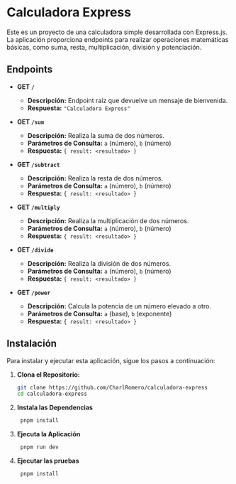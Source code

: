 # Calculadora Express

Este es un proyecto de una calculadora simple desarrollada con Express.js. La aplicación proporciona endpoints para realizar operaciones matemáticas básicas, como suma, resta, multiplicación, división y potenciación.

## Endpoints

- **GET `/`**
  - **Descripción:** Endpoint raíz que devuelve un mensaje de bienvenida.
  - **Respuesta:** `"Calculadora Express"`

- **GET `/sum`**
  - **Descripción:** Realiza la suma de dos números.
  - **Parámetros de Consulta:** `a` (número), `b` (número)
  - **Respuesta:** `{ result: <resultado> }`

- **GET `/subtract`**
  - **Descripción:** Realiza la resta de dos números.
  - **Parámetros de Consulta:** `a` (número), `b` (número)
  - **Respuesta:** `{ result: <resultado> }`

- **GET `/multiply`**
  - **Descripción:** Realiza la multiplicación de dos números.
  - **Parámetros de Consulta:** `a` (número), `b` (número)
  - **Respuesta:** `{ result: <resultado> }`

- **GET `/divide`**
  - **Descripción:** Realiza la división de dos números.
  - **Parámetros de Consulta:** `a` (número), `b` (número)
  - **Respuesta:** `{ result: <resultado> }`

- **GET `/power`**
  - **Descripción:** Calcula la potencia de un número elevado a otro.
  - **Parámetros de Consulta:** `a` (base), `b` (exponente)
  - **Respuesta:** `{ result: <resultado> }`

## Instalación

Para instalar y ejecutar esta aplicación, sigue los pasos a continuación:

1. **Clona el Repositorio:**

   ```bash
   git clone https://github.com/CharlRomero/calculadora-express
   cd calculadora-express

2. **Instala las Dependencias**
   
   ```bash
    pnpm install
3. **Ejecuta la Aplicación**
   
   ```bash
    pnpm run dev
4. **Ejecutar las pruebas**
   
   ```bash
    pnpm install
